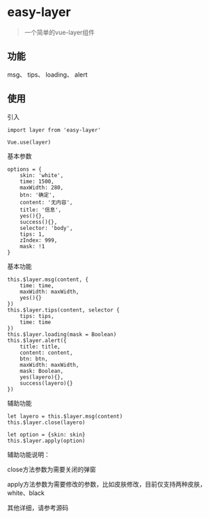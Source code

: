 # easy-layer

> 一个简单的vue-layer组件

## 功能

msg、
tips、
loading、
alert

## 使用
引入
```
import layer from 'easy-layer'

Vue.use(layer)
```
基本参数
```
options = {
    skin: 'white',
    time: 1500,
    maxWidth: 280,
    btn: '确定',
    content: '无内容',
    title: '信息',
    yes(){},
    success(){},
    selector: 'body',
    tips: 1,
    zIndex: 999,
    mask: !1
}
```
基本功能
```
this.$layer.msg(content, {
	time: time,
	maxWidth: maxWidth,
	yes(){}
})
this.$layer.tips(content, selector {
	tips: tips,
	time: time
})
this.$layer.loading(mask = Boolean)
this.$layer.alert({
	title: title,
	content: content,
	btn: btn,
	maxWidth: maxWidth,
	mask: Boolean,
	yes(layero){},
	success(layero){}
})
```
辅助功能
```
let layero = this.$layer.msg(content)
this.$layer.close(layero)

let option = {skin: skin}
this.$layer.apply(option)
```
辅助功能说明：

close方法参数为需要关闭的弹窗

apply方法参数为需要修改的参数，比如皮肤修改，目前仅支持两种皮肤，white、black

其他详细，请参考源码